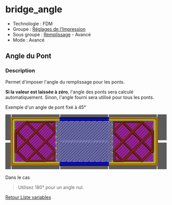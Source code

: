 # bridge_angle

* Technologie : FDM
* Groupe : [Réglages de l'Impression](../print_settings/print_settings.md)
* Sous groupe : [Remplissage](../print_settings/print_settings.md#remplissage) - Avancé
* Mode : Avancé

##  Angle du Pont

### Description

Permet d'imposer l'angle du remplissage pour les ponts. 

**Si la valeur est laissée à zéro**, l'angle des ponts sera calculé automatiquement. Sinon, l'angle fourni sera utilisé pour tous les ponts. 

Exemple d'un angle de pont fixé à 45°

![Angle 45°](./images/bridge_angle/001.png)

Dans le cas 

> Utilisez 180° pour un angle nul.


[Retour Liste variables](variable_list.md)
